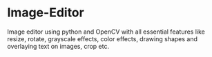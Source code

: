 # Image-Editor
Image editor using python and OpenCV with all essential features like resize, rotate, grayscale effects, color effects, drawing shapes and overlaying text on images, crop etc.
